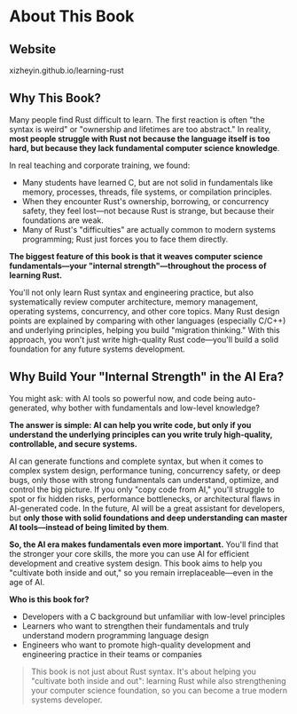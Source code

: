 # About This Book

## Website

xizheyin.github.io/learning-rust

## Why This Book?

Many people find Rust difficult to learn. The first reaction is often "the syntax is weird" or "ownership and lifetimes are too abstract." In reality, **most people struggle with Rust not because the language itself is too hard, but because they lack fundamental computer science knowledge**.

In real teaching and corporate training, we found:
- Many students have learned C, but are not solid in fundamentals like memory, processes, threads, file systems, or compilation principles.
- When they encounter Rust's ownership, borrowing, or concurrency safety, they feel lost—not because Rust is strange, but because their foundations are weak.
- Many of Rust's "difficulties" are actually common to modern systems programming; Rust just forces you to face them directly.

**The biggest feature of this book is that it weaves computer science fundamentals—your "internal strength"—throughout the process of learning Rust.**

You'll not only learn Rust syntax and engineering practice, but also systematically review computer architecture, memory management, operating systems, concurrency, and other core topics.
Many Rust design points are explained by comparing with other languages (especially C/C++) and underlying principles, helping you build "migration thinking."
With this approach, you won't just write high-quality Rust code—you'll build a solid foundation for any future systems development.

## Why Build Your "Internal Strength" in the AI Era?

You might ask: with AI tools so powerful now, and code being auto-generated, why bother with fundamentals and low-level knowledge?

**The answer is simple: AI can help you write code, but only if you understand the underlying principles can you write truly high-quality, controllable, and secure systems.**

AI can generate functions and complete syntax, but when it comes to complex system design, performance tuning, concurrency safety, or deep bugs, only those with strong fundamentals can understand, optimize, and control the big picture.
If you only "copy code from AI," you'll struggle to spot or fix hidden risks, performance bottlenecks, or architectural flaws in AI-generated code.
In the future, AI will be a great assistant for developers, but **only those with solid foundations and deep understanding can master AI tools—instead of being limited by them**.

**So, the AI era makes fundamentals even more important.**
You'll find that the stronger your core skills, the more you can use AI for efficient development and creative system design.
This book aims to help you "cultivate both inside and out," so you remain irreplaceable—even in the age of AI.

**Who is this book for?**
- Developers with a C background but unfamiliar with low-level principles
- Learners who want to strengthen their fundamentals and truly understand modern programming language design
- Engineers who want to promote high-quality development and engineering practice in their teams or companies

> This book is not just about Rust syntax. It's about helping you "cultivate both inside and out": learning Rust while also strengthening your computer science foundation, so you can become a true modern systems developer. 